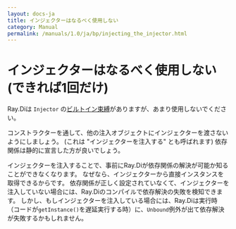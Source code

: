 ```yaml
---
layout: docs-ja
title: インジェクターはなるべく使用しない
category: Manual
permalink: /manuals/1.0/ja/bp/injecting_the_injector.html
---
```

# インジェクターはなるべく使用しない (できれば1回だけ)

Ray.Diは `Injector` の[ビルトイン束縛](../builtin_bindings.html)がありますが、あまり使用しないでください。

コンストラクターを通して、他の注入オブジェクトにインジェクターを渡さないようにしましょう。 (これは "インジェクターを注入する" とも呼ばれます)
依存関係は静的に宣言した方が良いでしょう。

インジェクターを注入することで、事前にRay.Diが依存関係の解決が可能か知ることができなくなります。
なぜなら、インジェクターから直接インスタンスを取得できるからです。
依存関係が正しく設定されていなくて、インジェクターを注入していない場合には、Ray.Diのコンパイルで依存解決の失敗を検知できます。
しかし、もしインジェクターを注入している場合には、Ray.Diは実行時（コードが`getInstance()`を遅延実行する時）に、`Unbound`例外が出て依存解決が失敗するかもしれません。

